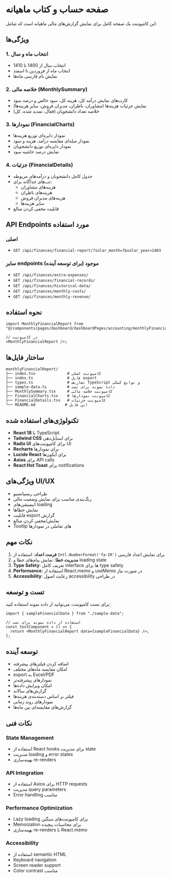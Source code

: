 # صفحه حساب و کتاب ماهیانه

این کامپوننت یک صفحه کامل برای نمایش گزارش‌های مالی ماهیانه است که شامل:

## ویژگی‌ها

### 1. انتخاب ماه و سال

- انتخاب سال از 1400 تا 1410
- انتخاب ماه از فروردین تا اسفند
- نمایش نام فارسی ماه‌ها

### 2. خلاصه مالی (MonthlySummary)

- کارت‌های نمایش درآمد کل، هزینه کل، سود خالص و درصد سود
- نمایش جزئیات هزینه‌ها (مشاوران، ناظران، مدیران فروش، سایر هزینه‌ها)
- خلاصه تعداد دانشجویان (فعال، تمدید شده، کل)

### 3. نمودارها (FinancialCharts)

- نمودار دایره‌ای توزیع هزینه‌ها
- نمودار میله‌ای مقایسه درآمد، هزینه و سود
- نمودار دایره‌ای توزیع دانشجویان
- نمایش درصد حاشیه سود

### 4. جزئیات (FinancialDetails)

- جدول کامل دانشجویان و درآمدهای مربوطه
- تب‌های جداگانه برای:
  - هزینه‌های مشاوران
  - هزینه‌های ناظران
  - هزینه‌های مدیران فروش
  - سایر هزینه‌ها
- قابلیت مخفی کردن مبالغ

## API Endpoints مورد استفاده

### اصلی

- `GET /api/finances/financial-report/?solar_month=7&solar_year=1403`

### سایر endpoints موجود (برای توسعه آینده)

- `GET /api/finances/extra-expenses/`
- `GET /api/finances/financial-records/`
- `GET /api/finances/historical-data/`
- `GET /api/finances/monthly-costs/`
- `GET /api/finances/monthly-revenue/`

## نحوه استفاده

```tsx
import MonthlyFinancialReport from "@/components/pages/dashboard/dashboardPages/accounting/monthlyFinancialReport";

// در کامپوننت
<MonthlyFinancialReport />;
```

## ساختار فایل‌ها

```
monthlyFinancialReport/
├── index.tsx              # کامپوننت اصلی
├── index.ts               # فایل export
├── types.ts               # تعاریف TypeScript و توابع کمکی
├── sample-data.ts         # داده نمونه برای تست
├── MonthlySummary.tsx     # کامپوننت خلاصه مالی
├── FinancialCharts.tsx    # کامپوننت نمودارها
├── FinancialDetails.tsx   # کامپوننت جزئیات
└── README.md             # این فایل
```

## تکنولوژی‌های استفاده شده

- **React 18** با TypeScript
- **Tailwind CSS** برای استایل‌دهی
- **Radix UI** برای کامپوننت‌های UI
- **Recharts** برای نمودارها
- **Lucide React** برای آیکون‌ها
- **Axios** برای API calls
- **React Hot Toast** برای notifications

## ویژگی‌های UI/UX

- طراحی ریسپانسیو
- رنگ‌بندی مناسب برای نمایش وضعیت مالی
- انیمیشن‌های loading
- نمایش خطاها
- قابلیت export گزارش
- نمایش/مخفی کردن مبالغ
- Tooltip های تعاملی در نمودارها

## نکات مهم

1. **فرمت اعداد**: استفاده از `Intl.NumberFormat('fa-IR')` برای نمایش اعداد فارسی
2. **مدیریت خطا**: نمایش پیام‌های خطا و loading state
3. **Type Safety**: تعریف کامل interface ها برای type safety
4. **Performance**: استفاده از React.memo و useMemo در صورت نیاز
5. **Accessibility**: رعایت اصول accessibility در طراحی

## تست و توسعه

برای تست کامپوننت، می‌توانید از داده نمونه استفاده کنید:

```tsx
import { sampleFinancialData } from "./sample-data";

// استفاده از داده نمونه برای تست
const testComponent = () => {
  return <MonthlyFinancialReport data={sampleFinancialData} />;
};
```

## توسعه آینده

- اضافه کردن فیلترهای پیشرفته
- امکان مقایسه ماه‌های مختلف
- export به Excel/PDF
- نمودارهای پیشرفته‌تر
- امکان ویرایش داده‌ها
- گزارش‌های سالانه
- فیلتر بر اساس دسته‌بندی هزینه‌ها
- نمودارهای روند زمانی
- گزارش‌های مقایسه‌ای بین ماه‌ها

## نکات فنی

### State Management

- استفاده از React hooks برای مدیریت state
- مدیریت loading و error states
- بهینه‌سازی re-renders

### API Integration

- استفاده از Axios برای HTTP requests
- مدیریت query parameters
- Error handling مناسب

### Performance Optimization

- Lazy loading برای کامپوننت‌های سنگین
- Memoization برای محاسبات پیچیده
- بهینه‌سازی re-renders با React.memo

### Accessibility

- استفاده از semantic HTML
- Keyboard navigation
- Screen reader support
- Color contrast مناسب
